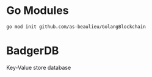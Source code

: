 # Go Modules

`go mod init github.com/as-beaulieu/GolangBlockchain`

# BadgerDB

Key-Value store database